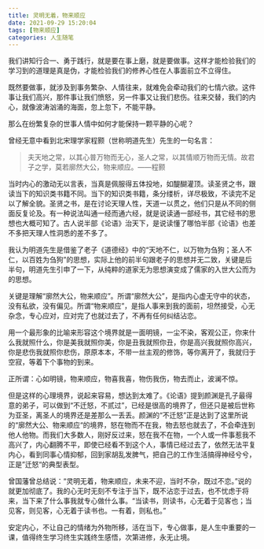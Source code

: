 ```yaml
---
title: 灵明无着，物来顺应
date: 2021-09-29 15:20:04
tags: [物来顺应]
categories: 人生随笔
---
```

我们讲知行合一、勇于践行，就是要在事上磨，就是要做事。这样才能检验我们的学习到的道理是真是伪，才能检验我们的修养心性在人事面前立不立得住。

既然要做事，就涉及到事务繁杂、人情往来，就难免会牵动我们的七情六欲。这件事让我们高兴，那件事让我们愤怒，另一件事又让我们悲伤。往来交替，我们的内心，就像波涛汹涌的海面，忽上忽下，不能平静。

那么在纷繁复杂的世事人情中如何才能保持一颗平静的心呢？

曾经无意中看到北宋理学家程颢（世称明道先生）先生的一句名言：

> 夫天地之常，以其心普万物而无心，圣人之常，以其情顺万物而无情。故君子之学，莫若廓然大公，物来顺应。——程颢

当时内心的激动无以言表，当真是佩服得五体投地，如醍醐灌顶。读圣贤之书，跟读当下的知识类书籍不同。当下的知识类书籍，条分缕析，详尽极致，不读完不足以了解全貌。圣贤之书，是在讨论天理人性，天道一以贯之，他们只是从不同的侧面反复论及。有一种说法叫通一经而通六经，就是说读通一部经书，其它经书的思想也大概可知了。古人说半部《论语》治天下，是说读懂了哪怕半部《论语》也差不多把天理人性洞悉的差不多了。

我认为明道先生是借鉴了老子《道德经》中的“天地不仁，以万物为刍狗；圣人不仁，以百姓为刍狗”的思想，实际上他的前半句跟老子的思想并无二致，关键是后半句，明道先生引申了一下，从纯粹的道家无为思想演变成了儒家的入世大公而为的思想。

关键是理解“廓然大公，物来顺应”。所谓“廓然大公”，是指内心虚无守中的状态，没有私欲，没有偏见。所谓“物来顺应”，是指人事来到我的面前，坦然接受，心无杂念，专心应对，应对完了也就过去了，不再有任何纠结沾恋。

用一个最形象的比喻来形容这个境界就是一面明镜，一尘不染，客观公正，你来什么我就照什么，你是美我就照你美，你是丑我就照你丑，你是高兴我就照你高兴，你是悲伤我就照你悲伤，原原本本，不带一丝主观的修饰，等你离开了，我就归于空寂，等着下个事物的到来。

正所谓：心如明镜，物来顺应，物喜我喜，物伤我伤，物去而止，波澜不惊。

但是这样的心理境界，说起来容易，想达到太难了。《论语》提到颜渊是孔子最得意的弟子，可以做到“不迁怒，不贰过”，已经是很高的境界了，但还只是被后世称为亚圣，离圣人的境界还是差那么一丢丢。颜渊的“不迁怒”正是达到了这里所说的“廓然大公、物来顺应“的境界，怒在物而不在我，物去怒也就去了，不会牵连到他人他物。而我们大多数人，刚好反过来，怒在我不在物，一个人或一件事惹我不高兴了，内心翻腾不平，即使已经看不到这个人，事情已经过去了，依然无法平复内心，看到同事心情抑郁，回到家胡乱发脾气，把自己的工作生活搞得神经兮兮，正是”迁怒“的典型表型。

曾国藩曾总结说：“灵明无着，物来顺应，未来不迎，当时不杂，既过不恋。”说的就更加彻底了。我的心无时无刻不专注于当下，既不沾恋于过去，也不忧虑于将来，当下来了什么事我就专心做什么事。“当读书，则读书，心无着于见客也；当见客，则见客，心无着于读书也。一有着，则私也。”

安定内心，不让自己的情绪为外物所移，活在当下，专心做事，是人生中重要的一课，值得终生学习终生实践终生感悟，次第进修，永无止境。 